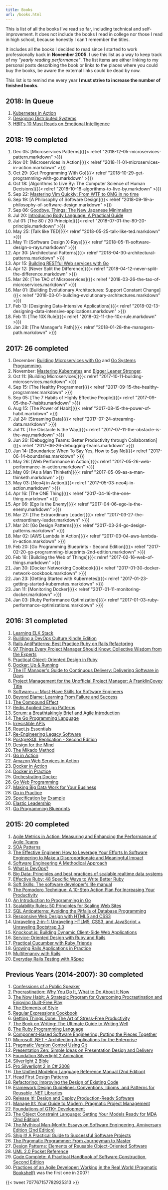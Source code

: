```yaml
---
title: Books
url: /books.html
---
```


This is list of all the books I've read so far, including technical and self-improvement. It does not include the books I read in college nor those I read in high school, because honestly I can't remember the titles.

It includes all the books I decided to read since I started to work professionally back in **November 2005**. I use this list as a way to keep track of my *"yearly reading performance"*. The list items are either linking to my personal posts describing the book or links to the places where you could buy the books, be aware the external links could be dead by now.

This list is to remind me every year **I must strive to increase the number of finished books**.

## 2018: In Queue

1. [Kubernetes in Action](https://www.manning.com/books/kubernetes-in-action)
1. [Designing Distributed Systems](https://smile.amazon.com/gp/product/1491983647/)
1. [HBR's 10 Must Reads on Emotional Intelligence](https://smile.amazon.com/gp/product/B00O92Q6GM/)

## 2018: 19 completed

1. Dec 05: [Microservices Patterns]({{< relref "2018-12-05-microservices-pattern.markdown" >}})
1. Nov 01: [Microservices in Action]({{< relref "2018-11-01-microservices-in-action.markdown" >}})
1. Oct 29: [Get Programming With Go]({{< relref "2018-10-29-get-programming-with-go.markdown" >}})
1. Oct 18: [Algorithms to Live By: The Computer Science of Human Decisions]({{< relref "2018-10-18-algorithms-to-live-by.markdown" >}})
1. Sep 22: [Mastering Vim Quickly: From WTF to OMG in no time](https://smile.amazon.com/gp/product/1983325740/)
1. Sep 19: [A Philosophy of Software Design]({{< relref "2018-09-19-a-philosophy-of-software-design.markdown" >}})
1. Sep 06: [Goodbye, Things: The New Japanese Minimalism](https://smile.amazon.com/Goodbye-Things-New-Japanese-Minimalism-ebook/dp/B01HDSU7KE)
1. Jul 20: [Introducing Body Language: A Practical Guide](https://smile.amazon.com/Introducing-Body-Language-Practical-Guide-ebook/dp/B00KFEJNOA)
1. Jul 01: [The 80 / 20 Principle]({{< relref "2018-07-01-the-80-20-principle.markdown" >}})
1. May 25: [Talk like TED]({{< relref "2018-05-25-talk-like-ted.markdown" >}})
1. May 11: [Software Design X-Rays]({{< relref "2018-05-11-software-design-x-rays.markdown" >}})
1. Apr 30: [Architectural Patterns]({{< relref "2018-04-30-architectural-patterns.markdown" >}})
1. Apr 15: [Building RESTful Web services with Go](https://www.amazon.com/Building-RESTful-Web-services-gracefully-ebook/dp/B072QB8KL1)
1. Apr 12: [Never Split the Difference]({{< relref "2018-04-12-never-split-the-difference.markdown" >}})
1. Mar 26: [The TAO of Microservices]({{< relref "2018-03-26-the-tao-of-microservices.markdown" >}})
1. Mar 01: [Building Evolutionary Architectures: Support Constant Change]({{< relref "2018-03-01-building-evolutionary-architectures.markdown" >}}) 
1. Feb 13: [Designing Data-Intensive Applications]({{< relref "2018-02-13-designing-data-intensive-applications.markdown" >}}) 
1. Feb 11: [The 10X Rule]({{< relref "2018-02-11-the-10x-rule.markdown" >}})
1. Jan 28: [The Manager's Path]({{< relref "2018-01-28-the-managers-path.markdown" >}})

## 2017: 26 completed

1. December: [Building Microservices with Go](https://www.packtpub.com/application-development/building-microservices-go) and [Go Systems Programming](https://www.packtpub.com/networking-and-servers/go-systems-programming).
1. November: [Mastering Kubernetes](https://www.packtpub.com/virtualization-and-cloud/mastering-kubernetes) and [Bigger Leaner Stronger](https://smile.amazon.com/Bigger-Leaner-Stronger-Building-Ultimate-ebook/dp/B006XF5BTG).
1. Oct 11: [Building Microservices]({{< relref "2017-10-11-building-microservices.markdown" >}})
1. Sep 15: [The Healthy Programmer]({{< relref "2017-09-15-the-healthy-programmer.markdown" >}})
1. Sep 05: [The 7 Habits of Highly Effective People]({{< relref "2017-09-05-the-7-habits.markdown" >}})
1. Aug 15: [The Power of Habit]({{< relref "2017-08-15-the-power-of-habit.markdown" >}})
1. Jul 24: [Streaming Data]({{< relref "2017-07-24-streaming-data.markdown" >}})
1. Jul 11: [The Obstacle Is the Way]({{< relref "2017-07-11-the-obstacle-is-the-way.markdown" >}})
1. Jun 26: [Debugging Teams: Better Productivity through Collaboration]({{< relref "2017-06-26-debugging-teams.markdown" >}})
1. Jun 14: [Boundaries: When To Say Yes, How to Say No]({{< relref "2017-06-14-boundaries.markdown" >}})
1. May 26: [Web Performance in Action]({{< relref "2017-05-26-web-performance-in-action.markdown" >}})
1. May 09: [As a Man Thinketh]({{< relref "2017-05-09-as-a-man-thinketh.markdown" >}})
1. May 03: [Neo4j in Action]({{< relref "2017-05-03-neo4j-in-action.markdown" >}})
1. Apr 16: [The ONE Thing]({{< relref "2017-04-16-the-one-thing.markdown" >}})
1. Apr 06: [Ego Is the Enemy]({{< relref "2017-04-06-ego-is-the-enemy.markdown" >}})
1. Mar 27: [The Extraordinary Leader]({{< relref "2017-03-27-the-extraordinary-leader.markdown" >}})
1. Mar 24: [Go Design Patterns]({{< relref "2017-03-24-go-design-patterns.markdown" >}})
1. Mar 02: [AWS Lambda in Action]({{< relref "2017-03-04-aws-lambda-in-action.markdown" >}})
1. Feb 20: [Go Programming Blueprints - Second Edition]({{< relref "2017-02-20-go-programming-blueprints-2nd-edition.markdown" >}})
1. Feb 16: [Building the Web of Things]({{< relref "2017-02-16-web-of-things.markdown" >}})
1. Jan 30: [Docker Networking Cookbook]({{< relref "2017-01-30-docker-network-cookbook.markdown" >}})
1. Jan 23: [Getting Started with Kubernetes]({{< relref "2017-01-23-getting-started-kubernetes.markdown" >}})
1. Jan 11: [Monitoring Docker]({{< relref "2017-01-11-monitoring-docker.markdown" >}})
1. Jan 03: [Ruby Performance Optimization]({{< relref "2017-01-03-ruby-performance-optimizations.markdown" >}})

## 2016: 31 completed

1. [Learning ELK Stack](https://www.packtpub.com/big-data-and-business-intelligence/learning-elk-stack)
1. [Building a DevOps Culture Kindle Edition](http://smile.amazon.com/gp/product/B00CBM1WFC)
1. [Rails AntiPatterns: Best Practice Ruby on Rails Refactoring](http://smile.amazon.com/gp/product/B004C04QE0)
1. [97 Things Every Project Manager Should Know: Collective Wisdom from the Experts](http://smile.amazon.com/gp/product/B002LYSEOC)
1. [Practical Object-Oriented Design in Ruby](https://smile.amazon.com/dp/B0096BYG7C/)
1. [Docker: Up & Running](http://smile.amazon.com/gp/product/B00ZGRS4XM)
1. [The IT Manager's Guide to Continuous Delivery: Delivering Software in Days](http://smile.amazon.com/gp/product/B00L3OD6F8)
1. [Project Management for the Unofficial Project Manager: A FranklinCovey Title](http://smile.amazon.com/gp/product/B00RTYMOQS)
1. [Software++: Must-Have Skills for Software Engineers](http://smile.amazon.com/gp/product/B00U4ZRQC6)
1. [Beyond Blame: Learning From Failure and Success](http://smile.amazon.com/gp/product/B016CJ5HUA)
1. [The Compound Effect](http://smile.amazon.com/gp/product/B005P1YCNK)
1. [Redis Applied Design Patterns](https://www.packtpub.com/big-data-and-business-intelligence/redis-applied-design-patterns)
1. [Scrum: a Breathtakingly Brief and Agile Introduction](http://smile.amazon.com/Scrum-Breathtakingly-Brief-Agile-Introduction-ebook/dp/B007P5N8D4)
1. [The Go Programming Language](http://smile.amazon.com/gp/product/0134190440)
1. [Irresistible APIs](https://www.manning.com/books/irresistible-apis)
1. [React.js Essentials](https://www.packtpub.com/web-development/reactjs-essentials)
1. [Re-Engineering Legacy Software](https://www.manning.com/books/re-engineering-legacy-software)
1. [PostgreSQL Replication - Second Edition](https://www.packtpub.com/big-data-and-business-intelligence/postgresql-replication-second-edition)
1. [Design for the Mind](https://www.manning.com/books/design-for-the-mind)
1. [The Mikado Method](https://www.manning.com/books/the-mikado-method)
1. [Go in Action](https://www.manning.com/books/go-in-action)
1. [Amazon Web Services in Action](https://www.manning.com/books/amazon-web-services-in-action)
1. [Docker in Action](https://www.manning.com/books/docker-in-action)
1. [Docker in Practice](https://www.manning.com/books/docker-in-practice)
1. [Orchestrating Docker](https://www.packtpub.com/virtualization-and-cloud/orchestrating-docker)
1. [Go Web Programming](https://www.manning.com/books/go-web-programming)
1. [Making Big Data Work for Your Business](https://www.packtpub.com/business/making-big-data-work-your-business)
1. [Go in Practice](https://www.manning.com/books/go-in-practice)
1. [Specification by Example](https://www.manning.com/books/specification-by-example)
1. [Elastic Leadership](https://www.manning.com/books/elastic-leadership)
1. [Go Programming Blueprints](https://www.packtpub.com/application-development/go-programming-blueprints)

## 2015: 20 completed

1. [Agile Metrics in Action: Measuring and Enhancing the Performance of Agile Teams](http://smile.amazon.com/gp/product/1617292486)
1. [SOA Patterns](http://smile.amazon.com/gp/product/1933988266)
1. [The Effective Engineer: How to Leverage Your Efforts In Software Engineering to Make a Disproportionate and Meaningful Impact](http://smile.amazon.com/gp/product/0996128107)
1. [Software Engineering A Methodical Approach](http://www.apress.com/9781484208489)
1. [What is DevOps?](http://smile.amazon.com/gp/product/B0084HJB56)
1. [Big Data: Principles and best practices of scalable realtime data systems](http://smile.amazon.com/gp/product/1617290343)
1. [Effective Ruby: 48 Specific Ways to Write Better Ruby](http://smile.amazon.com/gp/product/0133846970)
1. [Soft Skills: The software developer's life manual](http://smile.amazon.com/gp/product/1617292397)
1. [The Pomodoro Technique: A 10-Step Action Plan For Increasing Your Productivity](http://smile.amazon.com/gp/product/B011PZFPFI)
1. [An Introduction to Programming in Go](http://smile.amazon.com/Introduction-Programming-Go-Caleb-Doxsey/dp/1478355824)
1. [Scalability Rules: 50 Principles for Scaling Web Sites](http://smile.amazon.com/gp/product/B00503D1TY)
1. [SQL Antipatterns: Avoiding the Pitfalls of Database Programming](http://smile.amazon.com/gp/product/1934356557)
1. [Responsive Web Design with HTML5 and CSS3](http://smile.amazon.com/gp/product/B007SVJA3M)
1. [Unraveling 2-in-1: Unraveling HTLM5, CSS3, and JavaScript + Unraveling Bootstrap 3.3](http://smile.amazon.com/gp/product/B00OX1ZVTM)
1. [Knockout.js: Building Dynamic Client-Side Web Applications](http://smile.amazon.com/gp/product/B00QSO9RZQ)
1. [Service-Oriented Design with Ruby and Rails](http://smile.amazon.com/Service-Oriented-Design-Rails-Addison-Wesley-Professional/dp/0321659368)
1. [Practical Cucumber with Ruby Friends](https://leanpub.com/practicalcucumberwithrubyfriends)
1. [Growing Rails Applications in Practice](https://leanpub.com/growing-rails)
1. [Multitenancy with Rails](https://leanpub.com/multi-tenancy-rails)
1. [Everyday Rails Testing with RSpec](https://leanpub.com/everydayrailsrspec)

## Previous Years (2014-2007): 30 completed

1. [Confessions of a Public Speaker](http://smile.amazon.com/gp/product/0596801998)
1. [Procrastination: Why You Do It, What to Do About It Now](http://smile.amazon.com/gp/product/0738211702)
1. [The Now Habit: A Strategic Program for Overcoming Procrastination and Enjoying Guilt-Free Play](http://smile.amazon.com/gp/product/1585425524)
1. [The Elements of Style](http://smile.amazon.com/gp/product/1599869330)
1. [Regular Expressions Cookbook](http://smile.amazon.com/gp/product/0596520689)
1. [Getting Things Done: The Art of Stress-Free Productivity](http://smile.amazon.com/gp/product/0142000280)
1. [The Book on Writing: The Ultimate Guide to Writing Well](http://smile.amazon.com/gp/product/0966517695)
1. [The Ruby Programming Language](http://smile.amazon.com/gp/product/0596516177)
1. [Component-Based Software Engineering: Putting the Pieces Together](http://smile.amazon.com/gp/product/0201704854)
1. [Microsoft .NET - Architecting Applications for the Enterprise](http://smile.amazon.com/gp/product/073562609X)
1. [Pragmatic Version Control Using Git](http://smile.amazon.com/gp/product/1934356158)
1. [Presentation Zen: Simple Ideas on Presentation Design and Delivery](http://smile.amazon.com/gp/product/0321525655)
1. [Foundation Silverlight 2 Animation](http://smile.amazon.com/gp/product/1430215690)
1. [Silverlight 2 Bible](http://smile.amazon.com/gp/product/0470375000)
1. [Pro Silverlight 2 in C# 2008](http://smile.amazon.com/gp/product/1590599497)
1. [The Unified Modeling Language Reference Manual (2nd Edition)](http://smile.amazon.com/gp/product/0321245628)
1. [Head First Design Patterns](http://smile.amazon.com/gp/product/0596007124)
1. [Refactoring: Improving the Design of Existing Code](http://smile.amazon.com/gp/product/0201485672)
1. [Framework Design Guidelines: Conventions, Idioms, and Patterns for Reusable .NET Libraries](http://smile.amazon.com/gp/product/0321246756)
1. [Release It!: Design and Deploy Production-Ready Software](http://smile.amazon.com/gp/product/0978739213)
1. [Manage It!: Your Guide to Modern, Pragmatic Project Management](http://smile.amazon.com/gp/product/0978739248)
1. [Foundations of GTK+ Development](http://smile.amazon.com/gp/product/1590597931)
1. [The Object Constraint Language: Getting Your Models Ready for MDA (2nd Edition)](http://smile.amazon.com/gp/product/0321179366)
1. [The Mythical Man-Month: Essays on Software Engineering, Anniversary Edition (2nd Edition)](http://smile.amazon.com/gp/product/0201835959)
1. [Ship it! A Practical Guide to Successful Software Projects](http://smile.amazon.com/gp/product/0974514047)
1. [The Pragmatic Programmer: From Journeyman to Master](http://smile.amazon.com/gp/product/020161622X)
1. [Design Patterns: Elements of Reusable Object-Oriented Software](http://smile.amazon.com/gp/product/0201633612)
1. [UML 2.0 Pocket Reference](http://smile.amazon.com/gp/product/0596102089)
1. [Code Complete: A Practical Handbook of Software Construction, Second Edition](http://smile.amazon.com/gp/product/0735619670)
1. [Practices of an Agile Developer: Working in the Real World (Pragmatic Bookshelf)](http://smile.amazon.com/gp/product/097451408X) was the first one in 2007!

{{< tweet 707767157782925313 >}}
